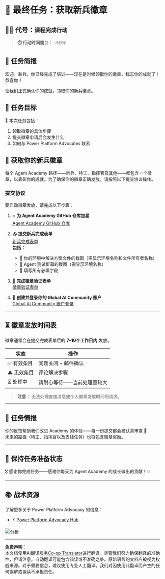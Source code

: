 <!--
CO_OP_TRANSLATOR_METADATA:
{
  "original_hash": "c309da91b8c84aad1ab6e8bbf25674df",
  "translation_date": "2025-10-18T02:54:03+00:00",
  "source_file": "docs/recruit/course-completion-badges-recruit/README.md",
  "language_code": "zh"
}
-->
# 🚨 最终任务：获取新兵徽章

## 🕵️‍♂️ 代号：`课程完成行动`

> **⏱️ 行动时间窗口：** `~5分钟`  

## 🎯 任务简报

欢迎，新兵。你已经完成了培训——现在是时候领取你的徽章，标志你的成就了！恭喜你！  

让我们正式确认你的成就，领取你的新兵徽章。

## 🔎 任务目标

📖 本次任务包括：

1. 领取徽章的具体步骤  
1. 提交徽章申请后会发生什么  
1. 如何与 Power Platform Advocates 联系  

## 🏅 获取你的新兵徽章

每个 Agent Academy 路径——新兵、特工、指挥官及其他——都包含一个徽章，以表彰你的成就。为了确保你的徽章正确发放，请按照以下提交协议操作。

### 提交协议

要启动徽章发放，请完成以下步骤：

1. ⭐ **为 Agent Academy GitHub 仓库加星**  
   [Agent Academy GitHub 仓库](https://github.com/microsoft/agent-academy)

1. 📤 **提交新兵完成表单**  
   [新兵完成表单](https://aka.ms/agent-academy-recruit/badge)  
   **包括：**
      * 📸 你的环境中解决方案文件的截图（需显示环境名称和文件所有者名称）  
      * 📸 Agent 测试屏幕的截图（需显示环境名称）  
      * 📝 填写所有必填字段  

1. 🧾 **完成徽章验证表单**  
   [徽章验证表单](https://aka.ms/agent-academy-recruit/form)

1. 🔐 **创建并登录你的 Global AI Community 账户**  
   [Global AI Community 账户登录](https://globalai.community/auth/login)

---

## ⏳ 徽章发放时间表

徽章通常会在提交完成表单后的 **7–10个工作日内** 发放。

| 状态             | 操作                                      |
|------------------|-------------------------------------------|
| ✅ 有效条目      | 问题关闭 + 邮件确认                       |
| ⚠️ 无效条目      | 评论解决步骤                              |
| ⏳ 处理中         | 请耐心等待——当前处理量较大                |

> **注意：** 无法处理直接消息或个人徽章发放时间的请求。

---

## 🧠 任务情报

你的反馈帮助我们改进 Academy 的体验——每一份提交都会被认真审查 💖  
未来的路径（特工、指挥官以及支线任务）也将包含徽章奖励。

---

## 📡 保持任务准备状态

🎖 感谢你完成任务——感谢你每天为 Agent Academy 的成长做出的贡献！💥

---

## 📚 战术资源

了解更多关于 Power Platform Advocacy 的信息：

* ⚡ [Power Platform Advocacy Hub](https://aka.ms/power-advocates)

<img src="https://m365-visitor-stats.azurewebsites.net/agent-academy/recruit/final-mission" alt="分析" />

---

**免责声明**：  
本文档使用AI翻译服务[Co-op Translator](https://github.com/Azure/co-op-translator)进行翻译。尽管我们努力确保翻译的准确性，但请注意，自动翻译可能包含错误或不准确之处。原始语言的文档应被视为权威来源。对于重要信息，建议使用专业人工翻译。我们对因使用此翻译而产生的任何误解或误读不承担责任。
